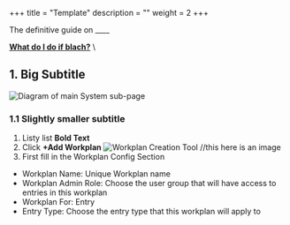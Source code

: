 +++
title = "Template"
description = ""
weight = 2
+++
 
 The definitive guide on ____

[__What do I do if blach?__](#gothere)   \

 <!--more-->

## 1. Big Subtitle
 ![Diagram of main System sub-page](/images/AppAdmin/SystemMapping.png)
### 1.1 Slightly smaller subtitle

1. Listy list  __Bold Text__ 
3. Click __+Add Workplan__ ![Workplan Creation Tool](/images/AppAdmin/AddWorkplan.JPG)  //this here is an image
4. First fill in the Workplan Config Section
  * Workplan Name: Unique Workplan name
  * Workplan Admin Role: Choose the user group that will have access to entries in this workplan
  * Workplan For: Entry
  * Entry Type: Choose the entry type that this workplan will apply to
